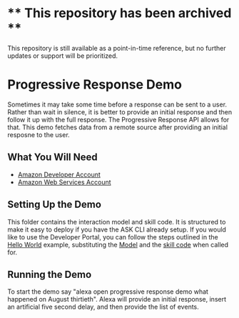 # ** This repository has been archived **
This repository is still available as a point-in-time reference, but no further updates or support will be prioritized.

# Progressive Response Demo

Sometimes it may take some time before a response can be sent to a user.  Rather than wait in silence, it is better to provide an initial response and then follow it up with the full response.  The Progressive Response API allows for that.  This demo fetches data from a remote source after providing an initial resposne to the user.

## What You Will Need
*  [Amazon Developer Account](http://developer.amazon.com/alexa)
*  [Amazon Web Services Account](http://aws.amazon.com/)

## Setting Up the Demo
This folder contains the interaction model and skill code.  It is structured to make it easy to deploy if you have the ASK CLI already setup.  If you would like to use the Developer Portal, you can follow the steps outlined in the [Hello World](https://github.com/alexa/skill-sample-nodejs-hello-world) example, substituting the [Model](./models/en-US.json) and the [skill code](./lambda/custom/index.js) when called for.

## Running the Demo
To start the demo say "alexa open progressive response demo what happened on August thirtieth".  Alexa will provide an initial response, insert an artificial five second delay, and then provide the list of events.
